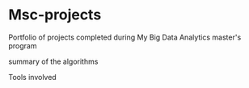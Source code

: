 # Msc-projects
Portfolio of projects completed during My Big Data Analytics master's program

summary of the algorithms

Tools involved

